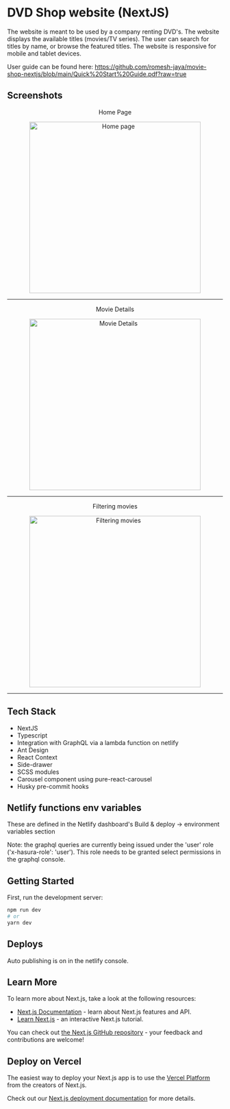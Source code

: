 # DVD Shop website (NextJS)

The website is meant to be used by a company renting DVD's. The website displays the available titles (movies/TV series). The user can search for titles by name, or browse the featured titles. The website is responsive for mobile and tablet devices.

User guide can be found here:
https://github.com/romesh-jaya/movie-shop-nextjs/blob/main/Quick%20Start%20Guide.pdf?raw=true

## Screenshots

<p align="center">
Home Page
</p>

<div align="center">
  <img src="https://user-images.githubusercontent.com/56665179/153548095-05880048-26d9-4809-8eef-b90cdf683838.png" height="400" alt="Home page" style="object-fit: contain;" >
</div>

---

<p align="center">
Movie Details
</p>

<div align="center">
  <img src="https://user-images.githubusercontent.com/56665179/153548107-45d41ed9-6e0b-4dc9-84a0-e7dd5d228713.png" height="400" alt="Movie Details" style="object-fit: contain;" >
</div>

---

<p align="center">
Filtering movies
</p>

<div align="center">
  <img src="https://user-images.githubusercontent.com/56665179/153547906-25fb9cff-39da-48d0-b771-a11da023faed.png" height="400" alt="Filtering movies" style="object-fit: contain;" >
</div>

---

## Tech Stack

- NextJS
- Typescript
- Integration with GraphQL via a lambda function on netlify
- Ant Design
- React Context
- Side-drawer
- SCSS modules
- Carousel component using pure-react-carousel
- Husky pre-commit hooks

## Netlify functions env variables

These are defined in the Netlify dashboard's Build & deploy -> environment variables section

Note: the graphql queries are currently being issued under the 'user' role ('x-hasura-role': 'user'). This role needs to be granted select permissions in the graphql console.

## Getting Started

First, run the development server:

```bash
npm run dev
# or
yarn dev
```

## Deploys

Auto publishing is on in the netlify console.

## Learn More

To learn more about Next.js, take a look at the following resources:

- [Next.js Documentation](https://nextjs.org/docs) - learn about Next.js features and API.
- [Learn Next.js](https://nextjs.org/learn) - an interactive Next.js tutorial.

You can check out [the Next.js GitHub repository](https://github.com/vercel/next.js/) - your feedback and contributions are welcome!

## Deploy on Vercel

The easiest way to deploy your Next.js app is to use the [Vercel Platform](https://vercel.com/new?utm_medium=default-template&filter=next.js&utm_source=create-next-app&utm_campaign=create-next-app-readme) from the creators of Next.js.

Check out our [Next.js deployment documentation](https://nextjs.org/docs/deployment) for more details.
